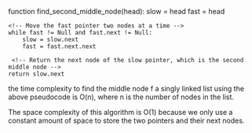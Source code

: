 <!-- Algorithms
Give a pseudo code, time complexity, space complexity for each


Given the head of a singly linked list, return the middle node of the linked list. If there are two middle nodes, return the second middle node.
The number of nodes in the list is in the range [1, 100].

Examples:


Input: head = [1,2,3,4,5]
Output: [3,4,5]
Explanation: The middle node of the list is node 3.

Input: head = [1,2,3,4,5,6]
Output: [4,5,6]
Explanation: Since the list has two middle nodes with values 3 and 4, we return the second one. -->

<!-- Pseudo Code:  -->

function find_second_middle_node(head):
    <!-- Initialize two pointers at the head of the list -->
    slow = head
    fast = head

    <!-- Move the fast pointer two nodes at a time -->
    while fast != Null and fast.next != Null:
        slow = slow.next
        fast = fast.next.next

     <!-- Return the next node of the slow pointer, which is the second middle node -->
    return slow.next


<!-- Time Complexity: -->
the time complexity to find the middle node f a singly linked list using the above pseudocode is O(n), where n is the number of nodes in the list.

<!-- Space Complexity: -->
The space complexity of this algorithm is O(1) because we only use a constant amount of space to store the two pointers and their next nodes.